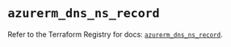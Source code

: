 # `azurerm_dns_ns_record`

Refer to the Terraform Registry for docs: [`azurerm_dns_ns_record`](https://registry.terraform.io/providers/hashicorp/azurerm/3.114.0/docs/resources/dns_ns_record).
